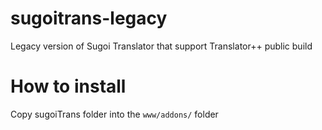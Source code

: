 # sugoitrans-legacy
Legacy version of Sugoi Translator that support Translator++ public build

# How to install
Copy sugoiTrans folder into the `www/addons/` folder
